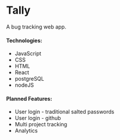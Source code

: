 # Tally

A bug tracking web app.

#### Technologies: ####

* JavaScript
* CSS
* HTML
* React
* postgreSQL
* nodeJS

#### Planned Features: #####
* User login - traditional salted passwords
* User login - github
* Multi project tracking
* Analytics
